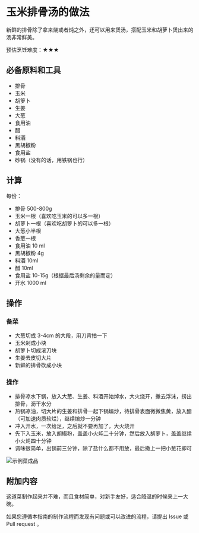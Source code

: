 # 玉米排骨汤的做法

新鲜的排骨除了拿来烧或者炖之外，还可以用来煲汤，搭配玉米和胡萝卜煲出来的汤非常鲜美。

预估烹饪难度：★★★

## 必备原料和工具

* 排骨
* 玉米
* 胡箩卜
* 生姜
* 大葱
* 食用油
* 醋
* 料酒
* 黑胡椒粉
* 食用盐
* 砂锅（没有的话，用铁锅也行）

## 计算

每份：

* 排骨 500-800g
* 玉米一根（喜欢吃玉米的可以多一根）
* 胡萝卜一根（喜欢吃胡箩卜的可以多一根）
* 大葱小半根
* 香葱一根
* 食用油 10 ml
* 黑胡椒粉 4g
* 料酒 10ml
* 醋 10ml
* 食用盐 10-15g（根据最后汤剩余的量而定）
* 开水 1000 ml

## 操作

### 备菜

* 大葱切成 3-4cm 的大段，用刀背拍一下
* 玉米剁成小块
* 胡箩卜切成滚刀块
* 生姜去皮切大片
* 新鲜的排骨砍成小块

### 操作

* 排骨凉水下锅，放入大葱、生姜、料酒开始焯水，大火烧开，撇去浮沫，捞出排骨，沥干水分
* 热锅凉油，切大片的生姜和排骨一起下锅煸炒，待排骨表面微微焦黄，放入醋（可加速肉质软烂），继续煸炒一分钟
* 冲入开水，一次给足，之后就不要再加了，大火烧开
* 先下入玉米，放入胡椒粉，盖盖小火炖二十分钟，然后放入胡萝卜，盖盖继续小火炖四十分钟
* 调味很简单，出锅前三分钟，除了盐什么都不用放，最后撒上一把小葱花即可

![示例菜成品](IMG-20240913214335744.jpeg)

## 附加内容

这道菜制作起来并不难，而且食材简单，对新手友好，适合降温的时候来上一大碗。

如果您遵循本指南的制作流程而发现有问题或可以改进的流程，请提出 Issue 或 Pull request 。
